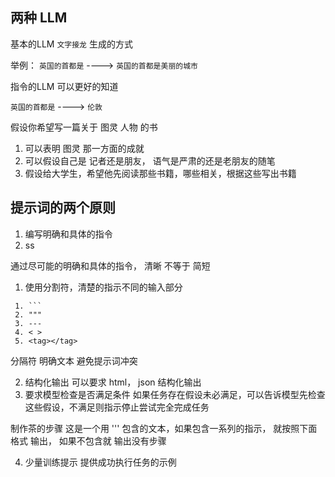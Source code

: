
## 两种 LLM

基本的LLM  `文字接龙` 生成的方式

举例：
`英国的首都是`  ----> `英国的首都是美丽的城市`

指令的LLM 可以更好的知道

`英国的首都是` ----> `伦敦`


假设你希望写一篇关于 图灵 人物 的书

1.  可以表明 图灵 那一方面的成就
2.  可以假设自己是 记者还是朋友， 语气是严肃的还是老朋友的随笔
3.  假设给大学生，希望他先阅读那些书籍，哪些相关，根据这些写出书籍


## 提示词的两个原则

1. 编写明确和具体的指令
2.  ss

通过尽可能的明确和具体的指令， 清晰 不等于 简短
1. 使用分割符，清楚的指示不同的输入部分
```
 1. ```
 2. """
 3. ---
 4. < >
 5. <tag></tag>
```
分隔符 明确文本
避免提示词冲突

2. 结构化输出
可以要求 html， json 结构化输出
3. 要求模型检查是否满足条件
如果任务存在假设未必满足，可以告诉模型先检查这些假设，不满足则指示停止尝试完全完成任务

制作茶的步骤
这是一个用 \'\'\' 包含的文本，如果包含一系列的指示， 就按照下面格式 输出， 如果不包含就 输出没有步骤

4. 少量训练提示
提供成功执行任务的示例
